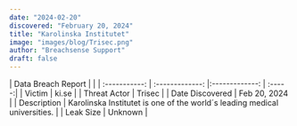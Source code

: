 ```yaml
---
date: "2024-02-20"
discovered: "February 20, 2024"
title: "Karolinska Institutet"
image: "images/blog/Trisec.png"
author: "Breachsense Support"
draft: false
---
```


| Data Breach Report           |              | 
| :-----------: | :-------------:     |:-------------:    | :-----:|
| Victim      | ki.se      | 
| Threat Actor      | Trisec      | 
| Date Discovered      | Feb 20, 2024      | 
| Description      | Karolinska Institutet is one of the world´s leading medical universities.      | 
| Leak Size      | Unknown      | 

